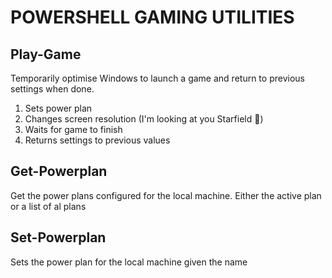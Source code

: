 # POWERSHELL GAMING UTILITIES

## Play-Game
Temporarily optimise Windows to launch a game and return to previous settings when done.

1. Sets power plan
2. Changes screen resolution (I'm looking at you Starfield 👀)
3. Waits for game to finish
4. Returns settings to previous values

## Get-Powerplan
Get the power plans configured for the local machine. Either the active  plan or a list of al plans

## Set-Powerplan
Sets the power plan for the local machine given the name